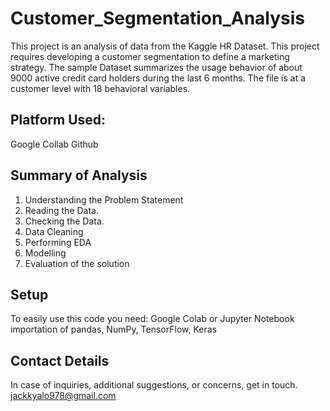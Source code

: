 # Customer_Segmentation_Analysis
This project is an analysis of data from the Kaggle HR Dataset. This project requires developing a customer segmentation to define a marketing strategy. 
The sample Dataset summarizes the usage behavior of about 9000 active credit card holders during the last 6 months. The file is at a customer level with 18 behavioral variables. 

## Platform Used:
Google Collab
Github

## Summary of Analysis
1. Understanding the Problem Statement
2. Reading the Data.
3. Checking the Data.
4. Data Cleaning
5. Performing EDA
6. Modelling
7. Evaluation of the solution


## Setup
To easily use this code you need: Google Colab or Jupyter Notebook importation of pandas, NumPy, TensorFlow, Keras

## Contact Details
In case of inquiries, additional suggestions, or concerns, get in touch. jackkyalo978@gmail.com
